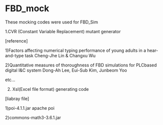 # FBD_mock
These mocking codes were used for FBD_Sim 


1.CVR (Constant Variable Replacement) mutant generator 

[reference]

1)Factors affecting numerical typing performance of young adults in a hear-and-type task
Cheng-Jhe Lin & Changxu Wu

2)Quantitative measures of thoroughness of FBD simulations for PLCbased digital I&C system
Dong-Ah Lee, Eui-Sub Kim, Junbeom Yoo

etc...

2. Xsl(Excel file format) generating code 

[liabray file]

1)poi-4.1.1.jar 
apache poi 

2)commons-math3-3.6.1.jar



